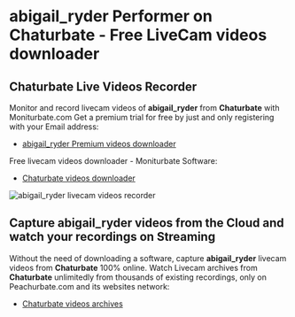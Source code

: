 # abigail_ryder Performer on Chaturbate - Free LiveCam videos downloader

## Chaturbate Live Videos Recorder

Monitor and record livecam videos of **abigail_ryder** from **Chaturbate** with Moniturbate.com
Get a premium trial for free by just and only registering with your Email address:
* [abigail_ryder Premium videos downloader](https://moniturbate.com/request-demo-licence-key.html)

Free livecam videos downloader - Moniturbate Software:
* [Chaturbate videos downloader](https://moniturbate.com/moniturbate-download-software.html)

![abigail_ryder livecam videos recorder](https://peachurnet.com/templates/moniturbate-software.png)


## Capture abigail_ryder videos from the Cloud and watch your recordings on Streaming

Without the need of downloading a software, capture **abigail_ryder** livecam videos from **Chaturbate** 100% online.
Watch Livecam archives from **Chaturbate** unlimitedly from thousands of existing recordings, only on Peachurbate.com and its websites network:
* [Chaturbate videos archives](https://peachurnet.com/)